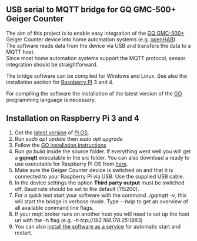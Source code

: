 ## USB serial to MQTT bridge for GQ GMC-500+ Geiger Counter

The aim of this project is to enable easy integration of the [GQ GMC-500+](https://www.gqelectronicsllc.com/comersus/store/comersus_viewItem.asp?idProduct=5631) Geiger Counter device into home automation systems (e.g. [openHAB](https://www.openhab.org/)).  
The software reads data from the device via USB and transfers the data to a MQTT host.  
Since most home automation systems support the MQTT protocol, sensor integration should be straightforward. 

The bridge software can be compiled for Windows and Linux.
See also the installation section for [Raspberry PI](https://www.raspberrypi.org/) 3 and 4.

For compiling the software the installation of the latest version of the [GO](golang.org) programming language is necessary. 


## Installation on Raspberry Pi 3 and 4
1. Get the [latest version](https://www.raspberrypi.com/software/operating-systems/) of [Pi OS](https://www.raspberrypi.com/software/).
2. Run *sudo apt update* then *sudo apt upgrade*
3. Follow the [GO installation instructions](https://shores.dev/install-go-language-on-raspberry-pi-3-and-4/)
4. Run *go build* inside the source folder.
 If everything went well you will get a **gqmqtt** executable in the src folder. You can also download a ready to use executable for Raspberry PI OS from [here](https://github.com/klumw/gqmqtt/releases).
5. Make sure the Geiger Counter device is switched on and that it is connected to your Raspberry Pi via USB. Use the supplied USB cable.
6. In the device settings the option **Third party output** must be switched off. Baud rate should be set to the default (115200).
7. For a quick test start your software with the command *./gqmqtt -v*, this will start the bridge in verbose mode. Type *--help* to get an overview of all available command line flags.
8. If your mqtt broker runs on another host you will need to set up the host url with the -h flag
   (e.g. *-h tcp://192.168.178.25:1883*)
9. You can also [install the software as a service](https://domoticproject.com/creating-raspberry-pi-service/) for automatic start and restart.
